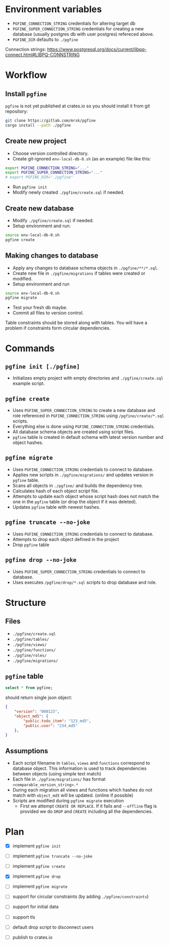 

# Environment variables

- `PGFINE_CONNECTION_STRING` credentials for altering target db
- `PGFINE_SUPER_CONNECTION_STRING` credentials for creating a new database (usually postgres db with user postgres) refereced above.
- `PGFINE_DIR` defaults to `./pgfine`

Connection strings: https://www.postgresql.org/docs/current/libpq-connect.html#LIBPQ-CONNSTRING

# Workflow

## Install `pgfine`

`pgfine` is not yet published at crates.io so you should install it from git repository:
```bash
git clone https://gitlab.com/mrsk/pgfine
cargo install --path ./pgfine
```

## Create new project

- Choose version controlled directory.
- Create git-ignored `env-local-db-0.sh` (as an example) file like this:

```bash
export PGFINE_CONNECTION_STRING="..."
export PGFINE_SUPER_CONNECTION_STRING="..."
# export PGFINE_DIR="./pgfine"
```
- Run `pgfine init`
- Modify newly created `./pgfine/create.sql` if needed.


## Create new database

- Modify `./pgfine/create.sql` if needed.
- Setup environment and run:

```bash
source env-local-db-0.sh
pgfine create
```


## Making changes to database

- Apply any changes to database schema objects in `./pgfine/**/*.sql`.
- Create new file in `./pgfine/migrations` if tables were created or modified.
- Setup environment and run 
```bash
source env-local-db-0.sh
pgfine migrate
```

- Test your fresh db maybe.
- Commit all files to version control.


Table constraints should be stored along with tables. You will have a problem if constraints form circular dependencies.

# Commands

## `pgfine init [./pgfine]`

- Initializes empty project with empty directories and `./pgfine/create.sql` example script.


## `pgfine create`

- Uses `PGFINE_SUPER_CONNECTION_STRING` to create a new database and role referenced in `PGFINE_CONNECTION_STRING` using `/pgfine/create/*.sql` scripts.
- Everything else is done using `PGFINE_CONNECTION_STRING` credentials.
- All database schema objects are created using script files.
- `pgfine` table is created in default schema with latest version number and object hashes.


## `pgfine migrate`

- Uses `PGFINE_CONNECTION_STRING` credentials to connect to database.
- Applies new scripts in `./pgfine/migrations/` and updates version in `pgfine` table.
- Scans all objects in `./pgfine/` and builds the dependency tree.
- Calculates hash of each object script file.
- Attempts to update each object whose script hash does not match the one in the `pgfine` table (or drop the object if it was deleted).
- Updates `pgfine` table with newest hashes.


## `pgfine truncate --no-joke`

- Uses `PGFINE_CONNECTION_STRING` credentials to connect to database.
- Attempts to drop each object defined in the project
- Drop `pgfine` table


## `pgfine drop --no-joke`

- Uses `PGFINE_SUPER_CONNECTION_STRING` credentials to connect to database.
- Uses executes `/pgfine/drop/*.sql` scripts to drop database and role.


# Structure

## Files
- `./pgfine/create.sql`
- `./pgfine/tables/`
- `./pgfine/views/`
- `./pgfine/functions/`
- `./pgfine/roles/`
- `./pgfine/migrations/`

## `pgfine` table

```sql
select * from pgfine;
```

should return single json object:

```json
{
    "version": "000123",
    "object_md5": {
        "public.todo_item": "123_md5",
        "public.user": "234_md5"
    },
}
```

## Assumptions

- Each script filename in `tables`, `views` and `functions` correspond to database object. This information is used to track dependencies between objects (using simple text match)
- Each file in `./pgfine/migrations/` has format `<comparable_version_string>.*`
- During each migration all views and functions which hashes do not match with `object_md5` will be updated. (online if possible)
- Scripts are modified during `pgfine migrate` execution
  - First we attempt `CREATE OR REPLACE`. If it fails and `--offline` flag is provided we do `DROP` and `CREATE` including all the dependencies.



# Plan

- [x] implement `pgfine init`
- [ ] implement `pgfine truncate --no-joke`
- [ ] implement `pgfine create`
- [x] implement `pgfine drop`
- [ ] implement `pgfine migrate`
- [ ] support for circular constraints (by adding `./pgfine/constraints`)
- [ ] support for initial data
- [ ] support tls
- [ ] default drop script to disconnect users
- [ ] publish to crates.io

